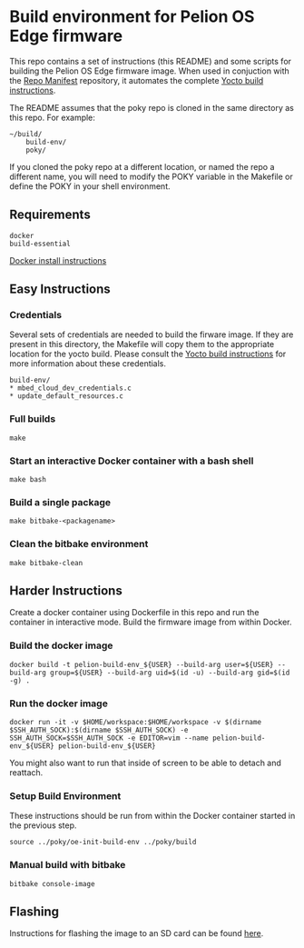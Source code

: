 # Build environment for Pelion OS Edge firmware

This repo contains a set of instructions (this README) and some scripts for building the Pelion OS Edge firmware image.
When used in conjuction with the [Repo Manifest](https://github.com/armpelionedge/manifest-pelion-os-edge) repository, it automates the complete [Yocto build instructions](https://github.com/armpelionedge/meta-pelion-edge/blob/dev/BUILD.md).

The README assumes that the poky repo is cloned in the same directory as this repo.  For example:

    ~/build/
        build-env/
        poky/

If you cloned the poky repo at a different location, or named the repo a different name, you will need to modify the POKY variable in the Makefile or define the POKY in your shell environment.

## Requirements

    docker
    build-essential

   [Docker install instructions](https://docs.docker.com/install/linux/docker-ce/ubuntu/)

## Easy Instructions

### Credentials
   Several sets of credentials are needed to build the firware image. If they are present in this directory, the Makefile will copy them to the appropriate location for the yocto build.  Please consult the [Yocto build instructions](https://github.com/armpelionedge/meta-pelion-edge/blob/dev/BUILD.md) for more information about these credentials.
	
	build-env/
	* mbed_cloud_dev_credentials.c
	* update_default_resources.c

### Full builds

    make

### Start an interactive Docker container with a bash shell

    make bash

### Build a single package

    make bitbake-<packagename>

### Clean the bitbake environment

    make bitbake-clean

## Harder Instructions

Create a docker container using Dockerfile in this repo and run the container in interactive mode.  Build the firmware image from within Docker.

### Build the docker image

    docker build -t pelion-build-env_${USER} --build-arg user=${USER} --build-arg group=${USER} --build-arg uid=$(id -u) --build-arg gid=$(id -g) .

### Run the docker image

    docker run -it -v $HOME/workspace:$HOME/workspace -v $(dirname $SSH_AUTH_SOCK):$(dirname $SSH_AUTH_SOCK) -e SSH_AUTH_SOCK=$SSH_AUTH_SOCK -e EDITOR=vim --name pelion-build-env_${USER} pelion-build-env_${USER}

You might also want to run that inside of screen to be able to detach and
reattach.

### Setup Build Environment

These instructions should be run from within the Docker container started in the previous step.

    source ../poky/oe-init-build-env ../poky/build

### Manual build with bitbake

    bitbake console-image

## Flashing 
Instructions for flashing the image to an SD card can be found [here](https://github.com/armpelionedge/meta-pelion-edge/blob/master/FLASH.md).

